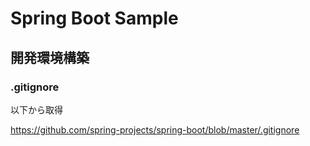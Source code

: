 # Spring Boot Sample

## 開発環境構築

### .gitignore

以下から取得

https://github.com/spring-projects/spring-boot/blob/master/.gitignore
